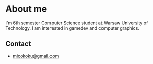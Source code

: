 # About me
I'm 6th semester Computer Science student at Warsaw University of Technology.
I am interested in gamedev and computer graphics. 
## Contact 
- micokoku@gmail.com


